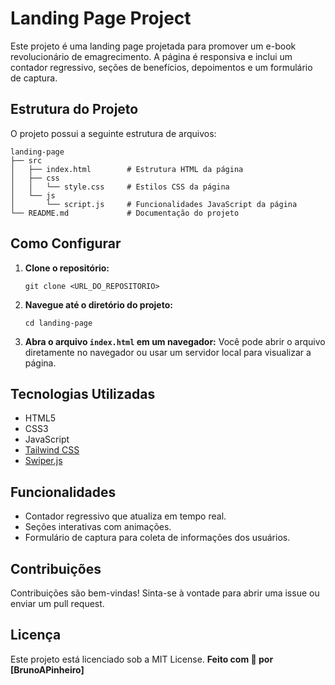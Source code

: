 # Landing Page Project

Este projeto é uma landing page projetada para promover um e-book revolucionário de emagrecimento. A página é responsiva e inclui um contador regressivo, seções de benefícios, depoimentos e um formulário de captura.

## Estrutura do Projeto

O projeto possui a seguinte estrutura de arquivos:

```
landing-page
├── src
│   ├── index.html        # Estrutura HTML da página
│   ├── css
│   │   └── style.css     # Estilos CSS da página
│   └── js
│       └── script.js     # Funcionalidades JavaScript da página
└── README.md             # Documentação do projeto
```

## Como Configurar

1. **Clone o repositório:**
   ```
   git clone <URL_DO_REPOSITORIO>
   ```

2. **Navegue até o diretório do projeto:**
   ```
   cd landing-page
   ```

3. **Abra o arquivo `index.html` em um navegador:**
   Você pode abrir o arquivo diretamente no navegador ou usar um servidor local para visualizar a página.

## Tecnologias Utilizadas

- HTML5
- CSS3
- JavaScript
- [Tailwind CSS](https://tailwindcss.com/)
- [Swiper.js](https://swiperjs.com/)

## Funcionalidades

- Contador regressivo que atualiza em tempo real.
- Seções interativas com animações.
- Formulário de captura para coleta de informações dos usuários.

## Contribuições

Contribuições são bem-vindas! Sinta-se à vontade para abrir uma issue ou enviar um pull request.

## Licença

Este projeto está licenciado sob a MIT License.
**Feito com 💪 por [BrunoAPinheiro]**
